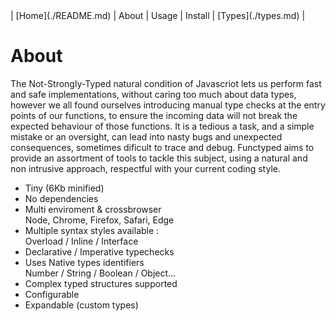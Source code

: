 <link rel="stylesheet" href="style.css">
| [Home](./README.md) | About | Usage | Install | [Types](./types.md)  |

# About


<div id="cols" class="cols">
	<div class="text-justified">
The  Not-Strongly-Typed natural condition of Javascriot lets us perform fast and safe implementations, without caring too much about data types, however we all found ourselves introducing manual type checks at the entry points of our functions, to ensure the incoming data will not break the expected behaviour of those functions.
It is a tedious a task, and a simple mistake or an oversight, can lead into  nasty bugs and unexpected consequences, sometimes dificult to trace and debug. Functyped aims to provide an assortment of tools to tackle this subject, using a natural and non intrusive approach, respectful with your current coding style.
    </div>
	<ul class="features">
        <li>Tiny (6Kb minified)</li>
        <li>No dependencies</li>
        <li>Multi enviroment & crossbrowser 
          <div class="small-text">Node, Chrome, Firefox, Safari, Edge</div>
        </li>
        <li>Multiple syntax styles available : 
          <div class="small-text">Overload / Inline / Interface</div>
        </li>
        <li>Declarative / Imperative typechecks</li>
        <li>Uses Native types identifiers
          <div class="small-text">Number / String / Boolean / Object...</div>
        </li>
        <li>Complex typed structures supported</li>
        <li>Configurable</li>
        <li>Expandable (custom types)</li>
    </ul>
</div>

